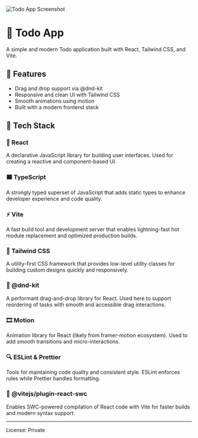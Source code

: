 ![Todo App Screenshot](https://todo-appdev.netlify.app/screenshot.jpg)

# 📝 Todo App

A simple and modern Todo application built with React, Tailwind CSS, and Vite.

## 🚀 Features

- Drag and drop support via @dnd-kit
- Responsive and clean UI with Tailwind CSS
- Smooth animations using motion
- Built with a modern frontend stack

## 🧰 Tech Stack

### 🔷 React

A declarative JavaScript library for building user interfaces. Used for creating a reactive and component-based UI.

### 🟦 TypeScript

A strongly typed superset of JavaScript that adds static types to enhance developer experience and code quality.

### ⚡ Vite

A fast build tool and development server that enables lightning-fast hot module replacement and optimized production builds.

### 🎨 Tailwind CSS

A utility-first CSS framework that provides low-level utility classes for building custom designs quickly and responsively.

### 🧩 @dnd-kit

A performant drag-and-drop library for React. Used here to support reordering of tasks with smooth and accessible drag interactions.

### 🎞 Motion

Animation library for React (likely from framer-motion ecosystem). Used to add smooth transitions and micro-interactions.

### 🔍 ESLint & Prettier

Tools for maintaining code quality and consistent style. ESLint enforces rules while Prettier handles formatting.

### 🧪 @vitejs/plugin-react-swc

Enables SWC-powered compilation of React code with Vite for faster builds and modern syntax support.

---

License: Private
